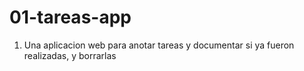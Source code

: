 # 01-tareas-app

1. Una aplicacion web para anotar tareas y documentar si ya fueron realizadas, y borrarlas
